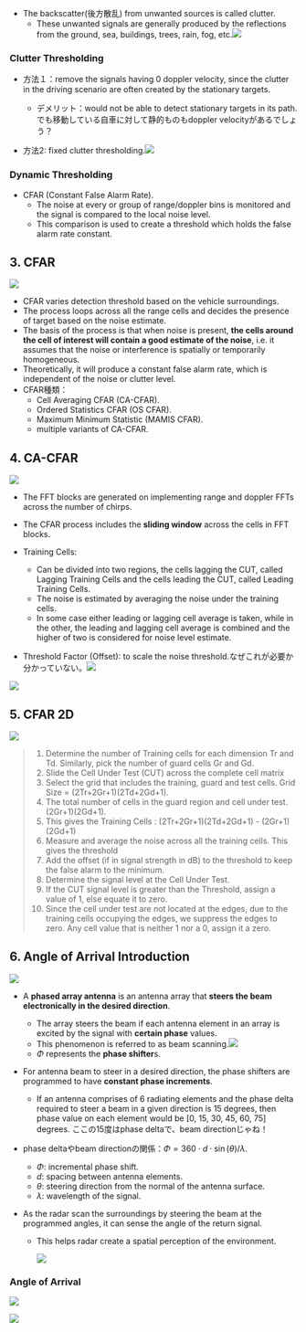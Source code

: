 

- The backscatter(後方散乱) from unwanted sources is called clutter.
  - These unwanted signals are generally produced by the reflections from the ground, sea, buildings, trees, rain, fog, etc.![](img/image4.png)

### Clutter Thresholding

- 方法１：remove the signals having 0 doppler velocity, since the clutter in the driving scenario are often created by the stationary targets.
  - デメリット：would not be able to detect stationary targets in its path.でも移動している自車に対して静的ものもdoppler velocityがあるでしょう？

- 方法2: fixed clutter thresholding.![](img/image9-2.png)

### Dynamic Thresholding

- CFAR (Constant False Alarm Rate).
  - The noise at every or group of range/doppler bins is monitored and the signal is compared to the local noise level.
  - This comparison is used to create a threshold which holds the false alarm rate constant.

## 3. CFAR

![](img/image2-3.png)

- CFAR varies detection threshold based on the vehicle surroundings.
- The process loops across all the range cells and decides the presence of target based on the noise estimate.
- The basis of the process is that when noise is present, **the cells around the cell of interest will contain a good estimate of the noise**, i.e. it assumes that the noise or interference is spatially or temporarily homogeneous.
- Theoretically, it will produce a constant false alarm rate, which is independent of the noise or clutter level.
- CFAR種類：
  - Cell Averaging CFAR (CA-CFAR).
  - Ordered Statistics CFAR (OS CFAR).
  - Maximum Minimum Statistic (MAMIS CFAR).
  - multiple variants of CA-CFAR.

## 4. CA-CFAR

![](img/image5-3.png)

- The FFT blocks are generated on implementing range and doppler FFTs across the number of chirps.
- The CFAR process includes the **sliding window** across the cells in FFT blocks.

- Training Cells:
  - Can be divided into two regions, the cells lagging the CUT, called Lagging Training Cells and the cells leading the CUT, called Leading Training Cells.
  - The noise is estimated by averaging the noise under the training cells.
  - In some case either leading or lagging cell average is taken, while in the other, the leading and lagging cell average is combined and the higher of two is considered for noise level estimate.
- Threshold Factor (Offset): to scale the noise threshold.なぜこれが必要か分かっていない。![](img/image7-2.png)

![](img/1d-cfar-2020-09-19-20-58-48.png)

## 5. CFAR 2D

![](img/image8-2.png)

> 1. Determine the number of Training cells for each dimension Tr and Td. Similarly, pick the number of guard cells Gr and Gd. 
> 2. Slide the Cell Under Test (CUT) across the complete cell matrix
> 3. Select the grid that includes the training, guard and test cells. Grid Size = (2Tr+2Gr+1)(2Td+2Gd+1).
> 4. The total number of cells in the guard region and cell under test. (2Gr+1)(2Gd+1).
> 5. This gives the Training Cells  : (2Tr+2Gr+1)(2Td+2Gd+1) - (2Gr+1)(2Gd+1)
> 6. Measure and average the noise across all the training cells. This gives the threshold
> 7. Add the offset (if in signal strength in dB) to the threshold to keep the false alarm to the minimum. 
> 8. Determine the signal level at the Cell Under Test. 
> 9. If the CUT signal level is greater than the Threshold,  assign a value of 1, else equate it to zero. 
> 10. Since the cell under test are not located at the edges, due to the  training cells occupying the edges, we suppress the edges to zero. Any  cell value that is neither 1 nor a 0, assign it a zero.    

## 6. Angle of Arrival Introduction

![](img/image6.png)

- A **phased array antenna** is an antenna array that **steers the beam electronically in the desired direction**.
  - The array steers the beam if each antenna element in an array is excited by the signal with **certain phase** values.
  - This phenomenon is referred to as beam scanning.![](img/image8-3.png)
  - $\Phi$ represents the **phase shifter**s.

- For antenna beam to steer in a desired direction, the phase shifters are programmed to have **constant phase increments**.

  - If an antenna comprises of 6 radiating elements and the phase delta required to steer a beam in a given direction is 15 degrees, then phase value on each element would be [0, 15, 30, 45, 60, 75] degrees. ここの15度はphase deltaで、beam directionじゃね！

- phase deltaやbeam directionの関係：$\Phi=360\cdot d\cdot \sin(\theta)/\lambda$.

  - $\Phi$: incremental phase shift.
  - $d$: spacing between antenna elements.
  - $\theta$: steering direction from the normal of the antenna surface.
  - $\lambda$: wavelength of the signal.

- As the radar scan the surroundings by steering the beam at the programmed angles, it can sense the angle of the return signal.

  - This helps radar create a spatial perception of the environment.

    ![](img/image3-2.png)

### Angle of Arrival

![](img/image11-3.png)

![](img/image3-3.png)




